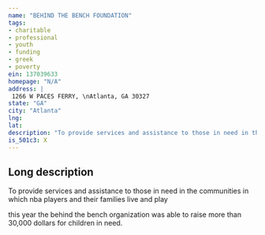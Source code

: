 ```yaml
---
name: "BEHIND THE BENCH FOUNDATION"
tags:
- charitable
- professional
- youth
- funding
- greek
- poverty
ein: 137039633
homepage: "N/A"
address: |
 1266 W PACES FERRY, \nAtlanta, GA 30327
state: "GA"
city: "Atlanta"
lng: 
lat: 
description: "To provide services and assistance to those in need in the communities in which nba players and their families live and play"
is_501c3: X
---
```


## Long description

To provide services and assistance to those in need in the communities in which nba players and their families live and play
  
  this year the behind the bench organization was able to raise more than 30,000 dollars for children in need. 
